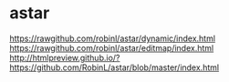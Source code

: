 astar
=====
https://rawgithub.com/robinl/astar/dynamic/index.html
https://rawgithub.com/robinl/astar/editmap/index.html
http://htmlpreview.github.io/?https://github.com/RobinL/astar/blob/master/index.html
